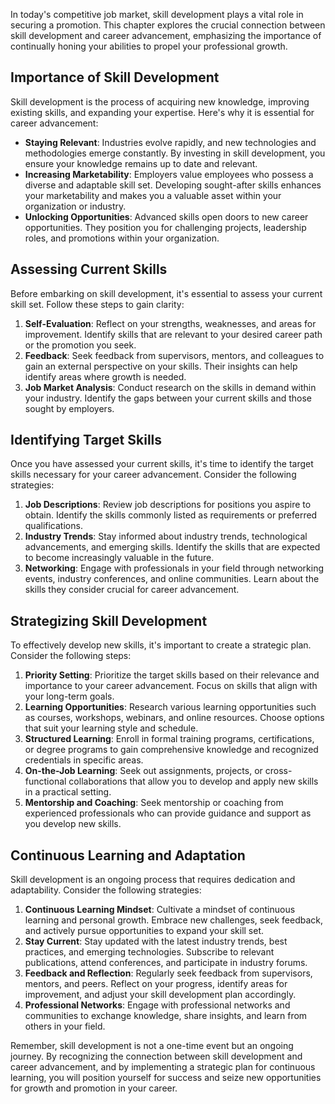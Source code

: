 
In today's competitive job market, skill development plays a vital role in securing a promotion. This chapter explores the crucial connection between skill development and career advancement, emphasizing the importance of continually honing your abilities to propel your professional growth.

Importance of Skill Development
-------------------------------

Skill development is the process of acquiring new knowledge, improving existing skills, and expanding your expertise. Here's why it is essential for career advancement:

* **Staying Relevant**: Industries evolve rapidly, and new technologies and methodologies emerge constantly. By investing in skill development, you ensure your knowledge remains up to date and relevant.
* **Increasing Marketability**: Employers value employees who possess a diverse and adaptable skill set. Developing sought-after skills enhances your marketability and makes you a valuable asset within your organization or industry.
* **Unlocking Opportunities**: Advanced skills open doors to new career opportunities. They position you for challenging projects, leadership roles, and promotions within your organization.

Assessing Current Skills
------------------------

Before embarking on skill development, it's essential to assess your current skill set. Follow these steps to gain clarity:

1. **Self-Evaluation**: Reflect on your strengths, weaknesses, and areas for improvement. Identify skills that are relevant to your desired career path or the promotion you seek.
2. **Feedback**: Seek feedback from supervisors, mentors, and colleagues to gain an external perspective on your skills. Their insights can help identify areas where growth is needed.
3. **Job Market Analysis**: Conduct research on the skills in demand within your industry. Identify the gaps between your current skills and those sought by employers.

Identifying Target Skills
-------------------------

Once you have assessed your current skills, it's time to identify the target skills necessary for your career advancement. Consider the following strategies:

1. **Job Descriptions**: Review job descriptions for positions you aspire to obtain. Identify the skills commonly listed as requirements or preferred qualifications.
2. **Industry Trends**: Stay informed about industry trends, technological advancements, and emerging skills. Identify the skills that are expected to become increasingly valuable in the future.
3. **Networking**: Engage with professionals in your field through networking events, industry conferences, and online communities. Learn about the skills they consider crucial for career advancement.

Strategizing Skill Development
------------------------------

To effectively develop new skills, it's important to create a strategic plan. Consider the following steps:

1. **Priority Setting**: Prioritize the target skills based on their relevance and importance to your career advancement. Focus on skills that align with your long-term goals.
2. **Learning Opportunities**: Research various learning opportunities such as courses, workshops, webinars, and online resources. Choose options that suit your learning style and schedule.
3. **Structured Learning**: Enroll in formal training programs, certifications, or degree programs to gain comprehensive knowledge and recognized credentials in specific areas.
4. **On-the-Job Learning**: Seek out assignments, projects, or cross-functional collaborations that allow you to develop and apply new skills in a practical setting.
5. **Mentorship and Coaching**: Seek mentorship or coaching from experienced professionals who can provide guidance and support as you develop new skills.

Continuous Learning and Adaptation
----------------------------------

Skill development is an ongoing process that requires dedication and adaptability. Consider the following strategies:

1. **Continuous Learning Mindset**: Cultivate a mindset of continuous learning and personal growth. Embrace new challenges, seek feedback, and actively pursue opportunities to expand your skill set.
2. **Stay Current**: Stay updated with the latest industry trends, best practices, and emerging technologies. Subscribe to relevant publications, attend conferences, and participate in industry forums.
3. **Feedback and Reflection**: Regularly seek feedback from supervisors, mentors, and peers. Reflect on your progress, identify areas for improvement, and adjust your skill development plan accordingly.
4. **Professional Networks**: Engage with professional networks and communities to exchange knowledge, share insights, and learn from others in your field.

Remember, skill development is not a one-time event but an ongoing journey. By recognizing the connection between skill development and career advancement, and by implementing a strategic plan for continuous learning, you will position yourself for success and seize new opportunities for growth and promotion in your career.
